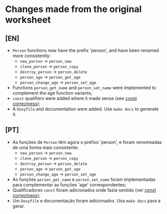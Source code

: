 # Changes made from the original worksheet

## [EN]
- `Person` functions now have the prefix 'person', and have been renamed more consistently:
    - `new_person` -> `person_new`
    - `clone_person` -> `person_copy`
    - `destroy_person` -> `person_delete`
    - `person_age` -> `person_get_age`
    - `person_change_age` -> `person_set_age`
- Functions `person_get_name` and `person_set_name` were implemented to complement the age function variants;
- `const` qualifiers were added where it made sense (see [const correctness](https://isocpp.org/wiki/faq/const-correctness));
- A `Doxyfile` and documentation were added. Use `make docs` to generate it.

## [PT]
- As funções de `Person` têm agora o prefixo 'person', e foram renomeadas de uma forma mais consistente:
    - `new_person` -> `person_new`
    - `clone_person` -> `person_copy`
    - `destroy_person` -> `person_delete`
    - `person_age` -> `person_get_age`
    - `person_change_age` -> `person_set_age`
- As funções `person_get_name` e `person_set_name` foram implementadas para complementar as funções 'age' correspondentes;
- Qualificadores `const` foram adicionados onde fazia sentido (ver [const correctness](https://isocpp.org/wiki/faq/const-correctness));
- Um `Doxyfile` e documentação foram adicionados. Usa `make docs` para a gerar.
